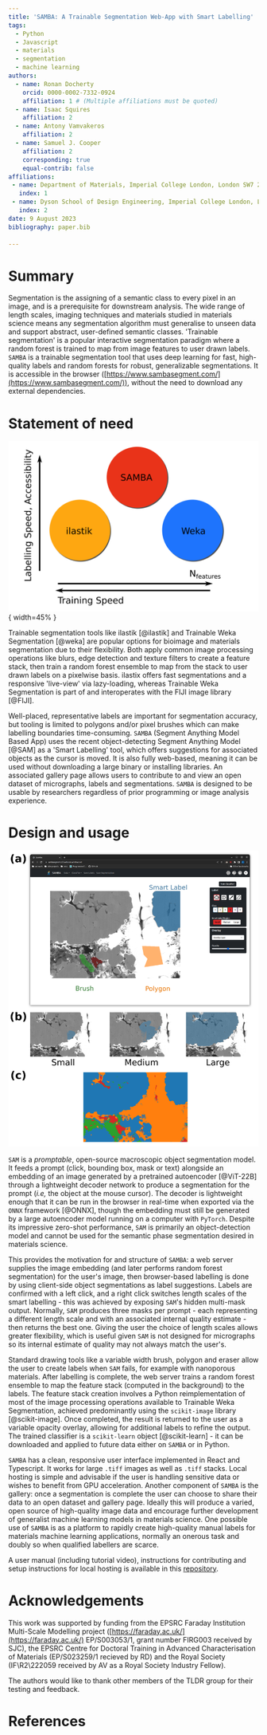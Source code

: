 ```yaml
---
title: 'SAMBA: A Trainable Segmentation Web-App with Smart Labelling'
tags:
  - Python
  - Javascript
  - materials
  - segmentation
  - machine learning
authors:
  - name: Ronan Docherty
    orcid: 0000-0002-7332-0924
    affiliation: 1 # (Multiple affiliations must be quoted)
  - name: Isaac Squires
    affiliation: 2
  - name: Antony Vamvakeros
    affiliation: 2
  - name: Samuel J. Cooper
    affiliation: 2
    corresponding: true
    equal-contrib: false
affiliations:
 - name: Department of Materials, Imperial College London, London SW7 2DB
   index: 1
 - name: Dyson School of Design Engineering, Imperial College London, London SW7 2DB
   index: 2
date: 9 August 2023
bibliography: paper.bib

---
```


# Summary

Segmentation is the assigning of a semantic class to every pixel in an image, and is a prerequisite for downstream analysis. The wide range of length scales, imaging techniques and materials studied in materials science means any segmentation algorithm must generalise to unseen data and support abstract, user-defined semantic classes. 'Trainable segmentation' is a popular interactive segmentation paradigm where a random forest is trained to map from image features to user drawn labels. `SAMBA` is a trainable segmentation tool that uses deep learning for fast, high-quality labels and random forests for robust, generalizable segmentations. It is accessible in the browser ([https://www.sambasegment.com/](https://www.sambasegment.com/)), without the need to download any external dependencies.

# Statement of need

![Cartoon showing where SAMBA sits relative to other trainable segmentation tools. Note SAMBA speed is measured on the local version. \label{fig:territory}](territory.png){ width=45% }

Trainable segmentation tools like ilastik [@ilastik] and Trainable Weka Segmentation [@weka] are popular options for bioimage and materials segmentation due to their flexibility. Both apply common image processing operations like blurs, edge detection and texture filters to create a feature stack, then train a random forest ensemble to map from the stack to user drawn labels on a pixelwise basis. ilastix offers fast segmentations and a responsive 'live-view' via lazy-loading, whereas Trainable Weka Segmentation is part of and interoperates with the FIJI image library [@FIJI].

Well-placed, representative labels are important for segmentation accuracy, but tooling is limited to polygons and/or pixel brushes which can make labelling boundaries time-consuming. `SAMBA` (Segment Anything Model Based App) uses the recent object-detecting Segment Anything Model [@SAM] as a 'Smart Labelling' tool, which offers suggestions for associated objects as the cursor is moved. It is also fully web-based, meaning it can be used without downloading a large binary or installing libraries. An associated gallery page allows users to contribute to and view an open dataset of micrographs, labels and segmentations. `SAMBA` is designed to be usable by researchers regardless of prior programming or image analysis experience. 

# Design and usage

![**(a)** screenshot of the SAMBA website, displaying the different labelling options including SAM powered 'Smart Labelling'. **(b)** shows how changing the Smart Label region sizes affects the suggested label at the same mouse position, giving the user the flexibility to focus on different length scales. **(c)** an example output segmentation of the tool, which can be saved as `.tiff` for later analysis.  \label{fig:gui}](gui.png)

`SAM` is a *promptable*, open-source macroscopic object segmentation model. It feeds a prompt (click, bounding box, mask or text) alongside an embedding of an image generated by a pretrained autoencoder [@ViT-22B] through a lightweight decoder network to produce a segmentation for the prompt (*i.e,* the object at the mouse cursor). The decoder is lightweight enough that it can be run in the browser in real-time when exported via the `ONNX` framework [@ONNX], though the embedding must still be generated by a large autoencoder model running on a computer with `PyTorch`. Despite its impressive zero-shot performance, `SAM` is primarily an object-detection model and cannot be used for the semantic phase segmentation desired in materials science.

This provides the motivation for and structure of `SAMBA`: a web server supplies the image embedding (and later performs random forest segmentation) for the user's image, then browser-based labelling is done by using client-side object segmentations as label suggestions. Labels are confirmed with a left click, and a right click switches length scales of the smart labelling - this was achieved by exposing `SAM`'s hidden multi-mask output. Normally, `SAM` produces three masks per prompt - each representing a different length scale and with an associated internal quality estimate - then returns the best one. Giving the user the choice of length scales allows greater flexibility, which is useful given `SAM` is not designed for micrographs so its internal estimate of quality may not always match the user's.

Standard drawing tools like a variable width brush, polygon and eraser allow the user to create labels when `SAM` fails, for example with nanoporous materials. After labelling is complete, the web server trains a random forest ensemble to map the feature stack (computed in the background) to the labels. The feature stack creation involves a Python reimplementation of most of the image processing operations available to Trainable Weka Segmentation, achieved predominantly using the `scikit-image` library [@scikit-image]. Once completed, the result is returned to the user as a variable opacity overlay, allowing for additional labels to refine the output. The trained classifier is a `scikit-learn` object [@scikit-learn] - it can be downloaded and applied to future data either on `SAMBA` or in Python.

`SAMBA` has a clean, responsive user interface implemented in React and Typescript. It works for large `.tiff` images as well as `.tiff` stacks. Local hosting is simple and advisable if the user is handling sensitive data or wishes to benefit from GPU acceleration. Another component of `SAMBA` is the gallery: once a segmentation is complete the user can choose to share their data to an open dataset and gallery page. Ideally this will produce a varied, open source of high-quality image data and encourage further development of generalist machine learning models in materials science. One possible use of `SAMBA` is as a platform to rapidly create high-quality manual labels for materials machine learning applications, normally an onerous task and doubly so when qualified labellers are scarce.

A user manual (including tutorial video), instructions for contributing and setup instructions for local hosting is available in this [repository](https://github.com/tldr-group/samba-web).

# Acknowledgements

This work was supported by funding from the EPSRC Faraday Institution Multi-Scale Modelling project ([https://faraday.ac.uk/](https://faraday.ac.uk/) EP/S003053/1, grant number FIRG003 received by SJC), the EPSRC Centre for Doctoral Training in Advanced Characterisation of Materials (EP/S023259/1 recieved by RD) and the Royal Society (IF\\R2\\222059 received by AV as a Royal Society Industry Fellow).

The authors would like to thank other members of the TLDR group for their testing and feedback.

# References

